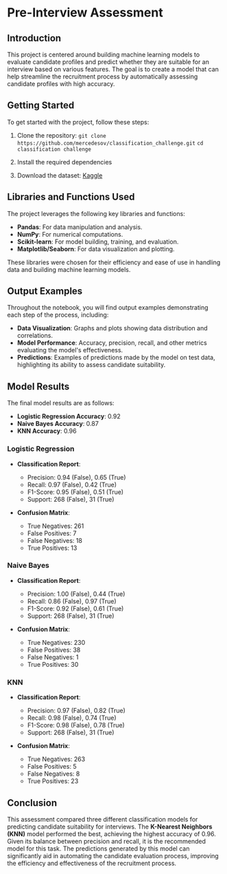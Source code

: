 # Pre-Interview Assessment

## Introduction

This project is centered around building machine learning models to evaluate candidate profiles and predict whether they are suitable for an interview based on various features. The goal is to create a model that can help streamline the recruitment process by automatically assessing candidate profiles with high accuracy.


## Getting Started

To get started with the project, follow these steps:

1. Clone the repository:
`git clone https://github.com/mercedesov/classification_challenge.git`
`cd classification challenge`

2. Install the required dependencies

3. Download the dataset:
[Kaggle](https://www.kaggle.com/datasets/raneemrefaie/pre-interview-acceptance)

## Libraries and Functions Used

The project leverages the following key libraries and functions:

- **Pandas**: For data manipulation and analysis.
- **NumPy**: For numerical computations.
- **Scikit-learn**: For model building, training, and evaluation.
- **Matplotlib/Seaborn**: For data visualization and plotting.

These libraries were chosen for their efficiency and ease of use in handling data and building machine learning models.

## Output Examples

Throughout the notebook, you will find output examples demonstrating each step of the process, including:

- **Data Visualization**: Graphs and plots showing data distribution and correlations.
- **Model Performance**: Accuracy, precision, recall, and other metrics evaluating the model's effectiveness.
- **Predictions**: Examples of predictions made by the model on test data, highlighting its ability to assess candidate suitability.

## Model Results

The final model results are as follows:

- **Logistic Regression Accuracy**: 0.92
- **Naive Bayes Accuracy**: 0.87
- **KNN Accuracy**: 0.96

### Logistic Regression

- **Classification Report**:
  - Precision: 0.94 (False), 0.65 (True)
  - Recall: 0.97 (False), 0.42 (True)
  - F1-Score: 0.95 (False), 0.51 (True)
  - Support: 268 (False), 31 (True)

- **Confusion Matrix**:
  - True Negatives: 261
  - False Positives: 7
  - False Negatives: 18
  - True Positives: 13

### Naive Bayes

- **Classification Report**:
  - Precision: 1.00 (False), 0.44 (True)
  - Recall: 0.86 (False), 0.97 (True)
  - F1-Score: 0.92 (False), 0.61 (True)
  - Support: 268 (False), 31 (True)

- **Confusion Matrix**:
  - True Negatives: 230
  - False Positives: 38
  - False Negatives: 1
  - True Positives: 30

### KNN

- **Classification Report**:
  - Precision: 0.97 (False), 0.82 (True)
  - Recall: 0.98 (False), 0.74 (True)
  - F1-Score: 0.98 (False), 0.78 (True)
  - Support: 268 (False), 31 (True)

- **Confusion Matrix**:
  - True Negatives: 263
  - False Positives: 5
  - False Negatives: 8
  - True Positives: 23

## Conclusion

This assessment compared three different classification models for predicting candidate suitability for interviews. The **K-Nearest Neighbors (KNN)** model performed the best, achieving the highest accuracy of 0.96. Given its balance between precision and recall, it is the recommended model for this task. The predictions generated by this model can significantly aid in automating the candidate evaluation process, improving the efficiency and effectiveness of the recruitment process.
